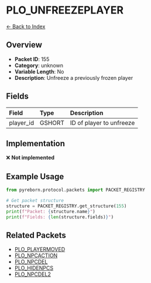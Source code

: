# PLO_UNFREEZEPLAYER

[← Back to Index](../index.md)

## Overview

- **Packet ID**: 155
- **Category**: unknown
- **Variable Length**: No
- **Description**: Unfreeze a previously frozen player

## Fields

| Field | Type | Description |
|:------|:-----|:------------|
| player_id | GSHORT | ID of player to unfreeze |

## Implementation

❌ **Not implemented**

## Example Usage

```python
from pyreborn.protocol.packets import PACKET_REGISTRY

# Get packet structure
structure = PACKET_REGISTRY.get_structure(155)
print(f"Packet: {structure.name}")
print(f"Fields: {len(structure.fields)}")
```

## Related Packets

- [PLO_PLAYERMOVED](PLO_PLAYERMOVED.md)
- [PLO_NPCACTION](PLO_NPCACTION.md)
- [PLO_NPCDEL](PLO_NPCDEL.md)
- [PLO_HIDENPCS](PLO_HIDENPCS.md)
- [PLO_NPCDEL2](PLO_NPCDEL2.md)

